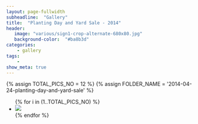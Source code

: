 ```yaml
---
layout: page-fullwidth
subheadline:  "Gallery"
title:  "Planting Day and Yard Sale - 2014"
header:
   image: "various/sign1-crop-alternate-680x80.jpg"
   background-color:  "#ba8b3d"
categories:
    - gallery
tags:
    - 
show_meta: true
---
```


{% assign TOTAL_PICS_NO = 12 %}
{% assign FOLDER_NAME = '2014-04-24-planting-day-and-yard-sale' %}
<ul class="clearing-thumbs small-block-grid-3" data-clearing>
{% for i in (1..TOTAL_PICS_NO) %}
  <li><a href="{{ site.url }}/images/{{ FOLDER_NAME }}/{{ i }}.jpg"><img  data-caption="" class="th" src="{{ site.url }}/images/{{ FOLDER_NAME }}/{{ i }}_thumb.jpg"></a></li>
{% endfor %}
</ul>